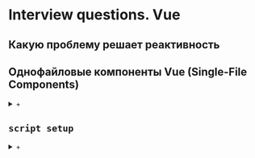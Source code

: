 # Interview questions. Vue

## Какую проблему решает реактивность


## Однофайловые компоненты Vue (Single-File Components)

<details>
<summary markdown="span">+</summary>
Однофайловые компоненты Vue — это формат файла, который позволяет нам инкапсулировать шаблон, логику и стиль компонента в одном файле.

**SFC** позволяет:
- работать с изолированным контекстом, т.к. все нужные зависимости находятся в одном файле.
- проще реиспользовать и поддерживать компонент.
- хорошо сочетаются с БЭМ, так как БЭМ блок становится компонентом, а префиксы BEM не позволят влиять на его стили извне.

Он состоит из одного блока `<script>`, необязательных блоков `<template>` и `<style>`.
</details>


## `script setup`

<details>
<summary markdown="span">+</summary>
`script setup` — это синтаксический сахар во время компиляции для использования **Composition API**
внутри однофайловых компонентов (**SFC**), при использовании которого получается более лаконичный код.

Это рекомендуемый синтаксис, если вы используете как **SFC**, так и **Composition API**.
</details>
